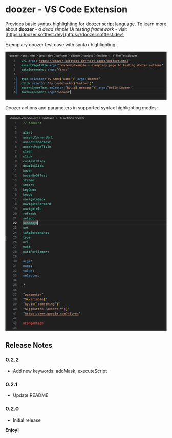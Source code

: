 # doozer - VS Code Extension

Provides basic syntax highlighting for doozer script language. To learn more about **doozer** - *a
dead simple UI testing framework* - visit [https://doozer.softtest.dev](https://doozer.softtest.dev)

Exemplary doozer test case with syntax highlighting:

![exemplary doozer test case](./assets/firstTest.png)

Doozer actions and parameters in supported syntax highlighting modes:

![doozer action list](./assets/actionList.png)

## Release Notes

### 0.2.2

- Add new keywords: addMask, executeScript

### 0.2.1

- Update README

### 0.2.0

- Initial release

**Enjoy!**
